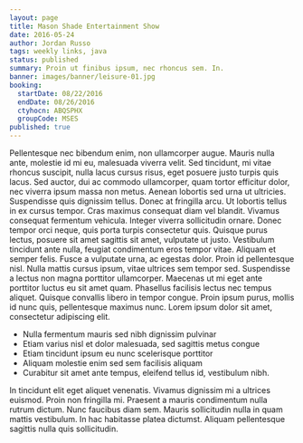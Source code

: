 ```yaml
---
layout: page
title: Mason Shade Entertainment Show
date: 2016-05-24
author: Jordan Russo
tags: weekly links, java
status: published
summary: Proin ut finibus ipsum, nec rhoncus sem. In.
banner: images/banner/leisure-01.jpg
booking:
  startDate: 08/22/2016
  endDate: 08/26/2016
  ctyhocn: ABQSPHX
  groupCode: MSES
published: true
---
```

Pellentesque nec bibendum enim, non ullamcorper augue. Mauris nulla ante, molestie id mi eu, malesuada viverra velit. Sed tincidunt, mi vitae rhoncus suscipit, nulla lacus cursus risus, eget posuere justo turpis quis lacus. Sed auctor, dui ac commodo ullamcorper, quam tortor efficitur dolor, nec viverra ipsum massa non metus. Aenean lobortis sed urna ut ultricies. Suspendisse quis dignissim tellus. Donec at fringilla arcu. Ut lobortis tellus in ex cursus tempor. Cras maximus consequat diam vel blandit. Vivamus consequat fermentum vehicula. Integer viverra sollicitudin ornare. Donec tempor orci neque, quis porta turpis consectetur quis. Quisque purus lectus, posuere sit amet sagittis sit amet, vulputate ut justo. Vestibulum tincidunt ante nulla, feugiat condimentum eros tempor vitae. Aliquam et semper felis.
Fusce a vulputate urna, ac egestas dolor. Proin id pellentesque nisl. Nulla mattis cursus ipsum, vitae ultrices sem tempor sed. Suspendisse a lectus non magna porttitor ullamcorper. Maecenas ut mi eget ante porttitor luctus eu sit amet quam. Phasellus facilisis lectus nec tempus aliquet. Quisque convallis libero in tempor congue. Proin ipsum purus, mollis id nunc quis, pellentesque maximus nunc. Lorem ipsum dolor sit amet, consectetur adipiscing elit.

* Nulla fermentum mauris sed nibh dignissim pulvinar
* Etiam varius nisl et dolor malesuada, sed sagittis metus congue
* Etiam tincidunt ipsum eu nunc scelerisque porttitor
* Aliquam molestie enim sed sem facilisis aliquam
* Curabitur sit amet ante tempus, eleifend tellus id, vestibulum nibh.

In tincidunt elit eget aliquet venenatis. Vivamus dignissim mi a ultrices euismod. Proin non fringilla mi. Praesent a mauris condimentum nulla rutrum dictum. Nunc faucibus diam sem. Mauris sollicitudin nulla in quam mattis vestibulum. In hac habitasse platea dictumst. Aliquam pellentesque sagittis nulla quis sollicitudin.

